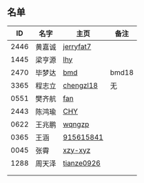 ## 名单

| ID   | 名字 | 主页 | 备注 |
| ---- | ---- | ---- | ---- |
| 2446 | 黄嘉诚 |  [jerryfat7](Student/2020-Autumn/Markdown-Git/hjc.md)    |      |
| 1445 |  梁亨源  |  [lhy](Student/2020-Autumn/Markdown-Git/1445.md)    |      |
|2470  |毕梦达|    [bmd](Student/2020-Autumn/Markdown-Git/2470.md ) |bmd18|
| 3365 | 程志立 | [chengzl18](Student/2020-Autumn/Markdown-Git/chengzl18.md) | 无 |
| 0551 |  樊齐航| [fan](https://github.com/saturn-lab/MEE-CC07/blob/master/Memos/Student/2019-Autumn/%23%E6%A8%8A%E9%BD%90%E8%88%AA.md)     |      |
| 2443 | 陈鸿瑜 | [CHY](Student/2020-Autumn/Markdown-Git/2443.md)     |      |
| 0622 | 王兆鹏 |  [wqngzp](http:github.com/wqngzp/MEE-CC07/commit/d517178e1fbc65fcf6cc559ffe80070270ecc064)    |      |
| 0365 | 王涵     | [915615841](https://github.com/saturn-lab/MEE-CC07/blob/master/0365.md)     |      |
| 0045 | 张霄 |[xzy-xyz](Student/2020-Autumn/Markdown-Git/0045.md)|      |
| 1288 | 周天泽| [tianze0926](Student/2020-Autumn/Markdown-Git/1288.md)     |      |
|      |      |      |      |
|      |      |      |      |


